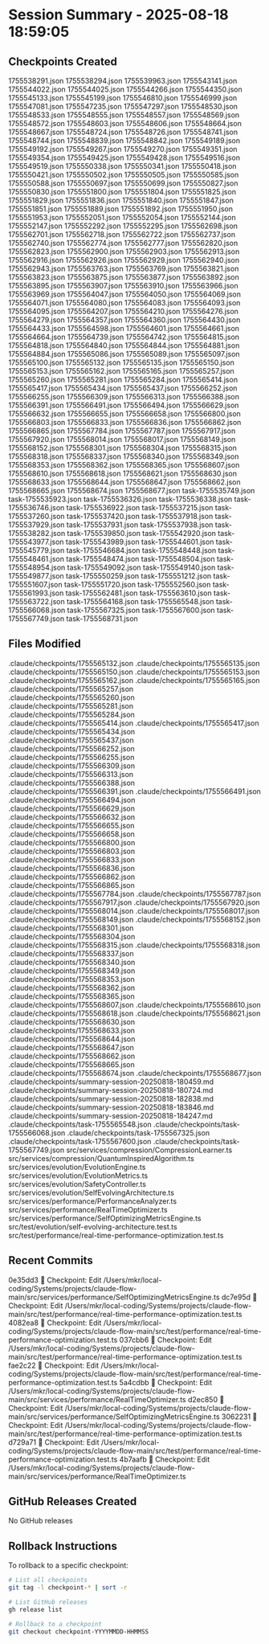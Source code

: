 # Session Summary - 2025-08-18 18:59:05

## Checkpoints Created
1755538291.json
1755538294.json
1755539963.json
1755543141.json
1755544022.json
1755544025.json
1755544266.json
1755544350.json
1755545133.json
1755545199.json
1755546810.json
1755546999.json
1755547081.json
1755547235.json
1755547297.json
1755548530.json
1755548533.json
1755548555.json
1755548557.json
1755548569.json
1755548572.json
1755548603.json
1755548606.json
1755548664.json
1755548667.json
1755548724.json
1755548726.json
1755548741.json
1755548744.json
1755548839.json
1755548842.json
1755549189.json
1755549192.json
1755549267.json
1755549270.json
1755549351.json
1755549354.json
1755549425.json
1755549428.json
1755549516.json
1755549519.json
1755550338.json
1755550341.json
1755550418.json
1755550421.json
1755550502.json
1755550505.json
1755550585.json
1755550588.json
1755550697.json
1755550699.json
1755550827.json
1755550830.json
1755551800.json
1755551804.json
1755551825.json
1755551829.json
1755551836.json
1755551840.json
1755551847.json
1755551851.json
1755551889.json
1755551892.json
1755551950.json
1755551953.json
1755552051.json
1755552054.json
1755552144.json
1755552147.json
1755552292.json
1755552295.json
1755562698.json
1755562701.json
1755562718.json
1755562722.json
1755562737.json
1755562740.json
1755562774.json
1755562777.json
1755562820.json
1755562823.json
1755562900.json
1755562903.json
1755562913.json
1755562916.json
1755562926.json
1755562929.json
1755562940.json
1755562943.json
1755563763.json
1755563769.json
1755563821.json
1755563823.json
1755563875.json
1755563877.json
1755563892.json
1755563895.json
1755563907.json
1755563910.json
1755563966.json
1755563969.json
1755564047.json
1755564050.json
1755564069.json
1755564071.json
1755564080.json
1755564083.json
1755564093.json
1755564095.json
1755564207.json
1755564210.json
1755564276.json
1755564279.json
1755564357.json
1755564360.json
1755564430.json
1755564433.json
1755564598.json
1755564601.json
1755564661.json
1755564664.json
1755564739.json
1755564742.json
1755564815.json
1755564818.json
1755564840.json
1755564844.json
1755564881.json
1755564884.json
1755565086.json
1755565089.json
1755565097.json
1755565100.json
1755565132.json
1755565135.json
1755565150.json
1755565153.json
1755565162.json
1755565165.json
1755565257.json
1755565260.json
1755565281.json
1755565284.json
1755565414.json
1755565417.json
1755565434.json
1755565437.json
1755566252.json
1755566255.json
1755566309.json
1755566313.json
1755566388.json
1755566391.json
1755566491.json
1755566494.json
1755566629.json
1755566632.json
1755566655.json
1755566658.json
1755566800.json
1755566803.json
1755566833.json
1755566836.json
1755566862.json
1755566865.json
1755567784.json
1755567787.json
1755567917.json
1755567920.json
1755568014.json
1755568017.json
1755568149.json
1755568152.json
1755568301.json
1755568304.json
1755568315.json
1755568318.json
1755568337.json
1755568340.json
1755568349.json
1755568353.json
1755568362.json
1755568365.json
1755568607.json
1755568610.json
1755568618.json
1755568621.json
1755568630.json
1755568633.json
1755568644.json
1755568647.json
1755568662.json
1755568665.json
1755568674.json
1755568677.json
task-1755535749.json
task-1755535923.json
task-1755536326.json
task-1755536338.json
task-1755536746.json
task-1755536922.json
task-1755537215.json
task-1755537260.json
task-1755537420.json
task-1755537918.json
task-1755537929.json
task-1755537931.json
task-1755537938.json
task-1755538282.json
task-1755539850.json
task-1755542920.json
task-1755543977.json
task-1755543989.json
task-1755544601.json
task-1755545779.json
task-1755546684.json
task-1755548448.json
task-1755548461.json
task-1755548474.json
task-1755548504.json
task-1755548954.json
task-1755549092.json
task-1755549140.json
task-1755549877.json
task-1755550259.json
task-1755551212.json
task-1755551607.json
task-1755551720.json
task-1755552560.json
task-1755561993.json
task-1755562481.json
task-1755563610.json
task-1755563722.json
task-1755564168.json
task-1755565548.json
task-1755566068.json
task-1755567325.json
task-1755567600.json
task-1755567749.json
task-1755568731.json

## Files Modified
.claude/checkpoints/1755565132.json
.claude/checkpoints/1755565135.json
.claude/checkpoints/1755565150.json
.claude/checkpoints/1755565153.json
.claude/checkpoints/1755565162.json
.claude/checkpoints/1755565165.json
.claude/checkpoints/1755565257.json
.claude/checkpoints/1755565260.json
.claude/checkpoints/1755565281.json
.claude/checkpoints/1755565284.json
.claude/checkpoints/1755565414.json
.claude/checkpoints/1755565417.json
.claude/checkpoints/1755565434.json
.claude/checkpoints/1755565437.json
.claude/checkpoints/1755566252.json
.claude/checkpoints/1755566255.json
.claude/checkpoints/1755566309.json
.claude/checkpoints/1755566313.json
.claude/checkpoints/1755566388.json
.claude/checkpoints/1755566391.json
.claude/checkpoints/1755566491.json
.claude/checkpoints/1755566494.json
.claude/checkpoints/1755566629.json
.claude/checkpoints/1755566632.json
.claude/checkpoints/1755566655.json
.claude/checkpoints/1755566658.json
.claude/checkpoints/1755566800.json
.claude/checkpoints/1755566803.json
.claude/checkpoints/1755566833.json
.claude/checkpoints/1755566836.json
.claude/checkpoints/1755566862.json
.claude/checkpoints/1755566865.json
.claude/checkpoints/1755567784.json
.claude/checkpoints/1755567787.json
.claude/checkpoints/1755567917.json
.claude/checkpoints/1755567920.json
.claude/checkpoints/1755568014.json
.claude/checkpoints/1755568017.json
.claude/checkpoints/1755568149.json
.claude/checkpoints/1755568152.json
.claude/checkpoints/1755568301.json
.claude/checkpoints/1755568304.json
.claude/checkpoints/1755568315.json
.claude/checkpoints/1755568318.json
.claude/checkpoints/1755568337.json
.claude/checkpoints/1755568340.json
.claude/checkpoints/1755568349.json
.claude/checkpoints/1755568353.json
.claude/checkpoints/1755568362.json
.claude/checkpoints/1755568365.json
.claude/checkpoints/1755568607.json
.claude/checkpoints/1755568610.json
.claude/checkpoints/1755568618.json
.claude/checkpoints/1755568621.json
.claude/checkpoints/1755568630.json
.claude/checkpoints/1755568633.json
.claude/checkpoints/1755568644.json
.claude/checkpoints/1755568647.json
.claude/checkpoints/1755568662.json
.claude/checkpoints/1755568665.json
.claude/checkpoints/1755568674.json
.claude/checkpoints/1755568677.json
.claude/checkpoints/summary-session-20250818-180459.md
.claude/checkpoints/summary-session-20250818-180724.md
.claude/checkpoints/summary-session-20250818-182838.md
.claude/checkpoints/summary-session-20250818-183846.md
.claude/checkpoints/summary-session-20250818-184247.md
.claude/checkpoints/task-1755565548.json
.claude/checkpoints/task-1755566068.json
.claude/checkpoints/task-1755567325.json
.claude/checkpoints/task-1755567600.json
.claude/checkpoints/task-1755567749.json
src/services/compression/CompressionLearner.ts
src/services/compression/QuantumInspiredAlgorithm.ts
src/services/evolution/EvolutionEngine.ts
src/services/evolution/EvolutionMetrics.ts
src/services/evolution/SafetyController.ts
src/services/evolution/SelfEvolvingArchitecture.ts
src/services/performance/PerformanceAnalyzer.ts
src/services/performance/RealTimeOptimizer.ts
src/services/performance/SelfOptimizingMetricsEngine.ts
src/test/evolution/self-evolving-architecture.test.ts
src/test/performance/real-time-performance-optimization.test.ts

## Recent Commits
0e35dd3 🔖 Checkpoint: Edit /Users/mkr/local-coding/Systems/projects/claude-flow-main/src/services/performance/SelfOptimizingMetricsEngine.ts
dc7e95d 🔖 Checkpoint: Edit /Users/mkr/local-coding/Systems/projects/claude-flow-main/src/test/performance/real-time-performance-optimization.test.ts
4082ea8 🔖 Checkpoint: Edit /Users/mkr/local-coding/Systems/projects/claude-flow-main/src/test/performance/real-time-performance-optimization.test.ts
037cbb6 🔖 Checkpoint: Edit /Users/mkr/local-coding/Systems/projects/claude-flow-main/src/test/performance/real-time-performance-optimization.test.ts
fae2c22 🔖 Checkpoint: Edit /Users/mkr/local-coding/Systems/projects/claude-flow-main/src/test/performance/real-time-performance-optimization.test.ts
5a4cdbb 🔖 Checkpoint: Edit /Users/mkr/local-coding/Systems/projects/claude-flow-main/src/services/performance/RealTimeOptimizer.ts
d2ec850 🔖 Checkpoint: Edit /Users/mkr/local-coding/Systems/projects/claude-flow-main/src/services/performance/SelfOptimizingMetricsEngine.ts
3062231 🔖 Checkpoint: Edit /Users/mkr/local-coding/Systems/projects/claude-flow-main/src/test/performance/real-time-performance-optimization.test.ts
d729a71 🔖 Checkpoint: Edit /Users/mkr/local-coding/Systems/projects/claude-flow-main/src/test/performance/real-time-performance-optimization.test.ts
4b7aafb 🔖 Checkpoint: Edit /Users/mkr/local-coding/Systems/projects/claude-flow-main/src/services/performance/RealTimeOptimizer.ts

## GitHub Releases Created
No GitHub releases

## Rollback Instructions
To rollback to a specific checkpoint:
```bash
# List all checkpoints
git tag -l checkpoint-* | sort -r

# List GitHub releases
gh release list

# Rollback to a checkpoint
git checkout checkpoint-YYYYMMDD-HHMMSS
```
